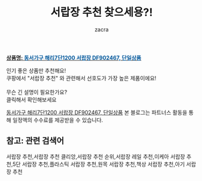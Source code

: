 ﻿---
layout: post
title:  "서랍장 추천 찾으세용?!"
author: zacra
categories: [ 아이템 ]
tags: [서랍장 추천,서랍장 추천 클리앙,서랍장 추천 순위,서랍장 레일 추천,이케아 서랍장 추천,5단 서랍장 추천,플라스틱 서랍장 추천,원목 서랍장 추천,책상 서랍장 추천,아기 서랍장 추천]
image: https://static.coupangcdn.com/image/vendor_inventory/c20a/71d7ef626cc4e82831942007c6ff91afa03c0812b736ba239bfbf890feb7.jpg 
description: "쿠팡에서 서랍장 추천 관련 키워드로 가장 고객 선호도가 높은 제품이랍니다."
rating: 4.5
---

<a href="https://link.coupang.com/re/AFFSDP?lptag=AF8407795&pageKey=24977637&itemId=97183635&vendorItemId=3176189532&traceid=V0-153-3dcf879c09f3497e"><b>상품명: <font color='#01579B'>동서가구 해리7단1200 서랍장 DF902467, 단일상품</font></b></a>

인기 좋은 상품만 추천해요!<br/>
쿠팡에서 "서랍장 추천" 와 관련해서 선호도가 가장 높은 제품이에요!<br/><br/>
무슨 긴 설명이 필요한가요?  
클릭해서 확인해보세요


<a href="https://link.coupang.com/re/AFFSDP?lptag=AF8407795&pageKey=24977637&itemId=97183635&vendorItemId=3176189532&traceid=V0-153-3dcf879c09f3497e">동서가구 해리7단1200 서랍장 DF902467, 단일상품</a>
본 블로그는 파트너스 활동을 통해 일정액의 수수료를 제공받을 수 있습니다.

## 참고: 관련 검색어    
서랍장 추천,서랍장 추천 클리앙,서랍장 추천 순위,서랍장 레일 추천,이케아 서랍장 추천,5단 서랍장 추천,플라스틱 서랍장 추천,원목 서랍장 추천,책상 서랍장 추천,아기 서랍장 추천